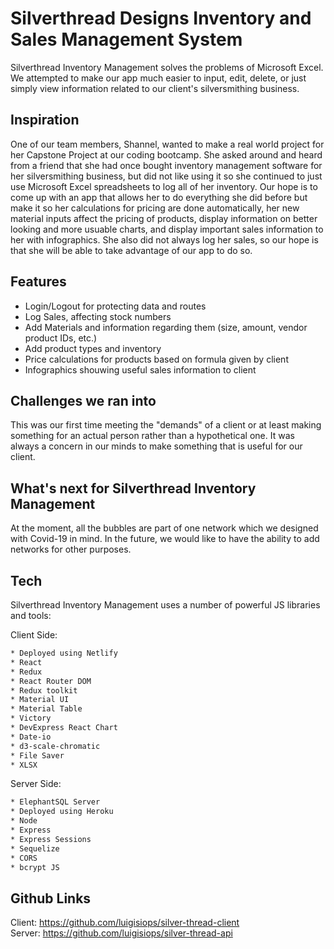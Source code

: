 

# Silverthread Designs Inventory and Sales Management System
Silverthread Inventory Management solves the problems of Microsoft Excel. We attempted to make our app much easier to input, edit, delete, or just simply view information related to our client's silversmithing business. 

## Inspiration
One of our team members, Shannel, wanted to make a real world project for her Capstone Project at our coding bootcamp. She asked around and heard from a friend that she had once bought inventory management software for her silversmithing business, but did not like using it so she continued to just use Microsoft Excel spreadsheets to log all of her inventory. Our hope is to come up with an app that allows her to do everything she did before but make it so her calculations for pricing are done automatically, her new material inputs affect the pricing of products, display information on better looking and more usuable charts, and display important sales information to her with infographics. She also did not always log her sales, so our hope is that she will be able to take advantage of our app to do so.


## Features
  - Login/Logout for protecting data and routes
  - Log Sales, affecting stock numbers
  - Add Materials and information regarding them (size, amount, vendor product IDs, etc.)
  - Add product types and inventory 
  - Price calculations for products based on formula given by client 
  - Infographics shouwing useful sales information to client 


## Challenges we ran into
This was our first time meeting the "demands" of a client or at least making something for an actual person rather than a hypothetical one. It was always a concern in our minds to make something that is useful for our client.

## What's next for Silverthread Inventory Management 
At the moment, all the bubbles are part of one network which we designed with Covid-19 in mind. In the future, we would like to have the ability to add networks for other purposes.

## Tech

Silverthread Inventory Management uses a number of powerful JS libraries and tools:

Client Side:
```sh
* Deployed using Netlify
* React
* Redux
* React Router DOM 
* Redux toolkit
* Material UI
* Material Table
* Victory
* DevExpress React Chart
* Date-io
* d3-scale-chromatic
* File Saver
* XLSX
```

Server Side:
```sh
* ElephantSQL Server
* Deployed using Heroku
* Node
* Express
* Express Sessions
* Sequelize
* CORS
* bcrypt JS
```

## Github Links
Client: https://github.com/luigisiops/silver-thread-client  
Server: https://github.com/luigisiops/silver-thread-api  









